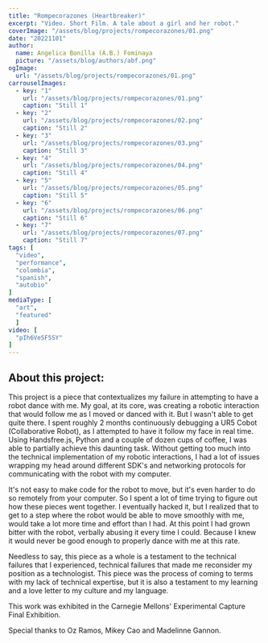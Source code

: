 ```yaml
---
title: "Rompecorazones (Heartbreaker)"
excerpt: "Video. Short Film. A tale about a girl and her robot."
coverImage: "/assets/blog/projects/rompecorazones/01.png"
date: "20221101"
author:
  name: Angelica Bonilla (A.B.) Fominaya
  picture: "/assets/blog/authors/abf.png"
ogImage:
  url: "/assets/blog/projects/rompecorazones/01.png"
carrouselImages:
  - key: "1"
    url: "/assets/blog/projects/rompecorazones/01.png"
    caption: "Still 1"
  - key: "2"
    url: "/assets/blog/projects/rompecorazones/02.png"
    caption: "Still 2"
  - key: "3"
    url: "/assets/blog/projects/rompecorazones/03.png"
    caption: "Still 3"
  - key: "4"
    url: "/assets/blog/projects/rompecorazones/04.png"
    caption: "Still 4"
  - key: "5"
    url: "/assets/blog/projects/rompecorazones/05.png"
    caption: "Still 5"
  - key: "6"
    url: "/assets/blog/projects/rompecorazones/06.png"
    caption: "Still 6"
  - key: "7"
    url: "/assets/blog/projects/rompecorazones/07.png"
    caption: "Still 7"
tags: [
  "video",
  "performance",
  "colombia",
  "spanish",
  "autobio"
]
mediaType: [
  "art",
  "featured"
  ]
video: [
  "pIh6VeSF5SY"
]
---
```

## About this project:
This project is a piece that contextualizes my failure in attempting to have a robot dance with me.
My goal, at its core, was creating a robotic interaction that would follow me as I moved or danced with it. But I wasn't able to get quite there. I spent roughly 2 months continuously debugging a UR5 Cobot (Collaborative Robot), as I attempted to have it follow my face in real time.  Using Handsfree.js, Python and a couple of dozen cups of coffee, I was able to partially achieve this daunting task. Without getting too much into the technical implementation of my robotic interactions, I had a lot of issues wrapping my head around different SDK's and networking protocols for communicating with the robot with my computer.

It's not easy to make code for the robot to move, but it's even harder to do so remotely from your computer. So I spent a lot of time trying to figure out how these pieces went together. I eventually hacked it, but I realized that to get to a step where the robot would be able to move smoothly with me, would take a lot more time and effort than I had. At this point I had grown bitter with the robot, verbally abusing it every time I could. Because I knew it would never be good enough to properly dance with me at this rate.


Needless to say, this piece as a whole is a testament to the technical failures that I experienced, technical failures that made me reconsider my position as a technologist. This piece was the process of coming to terms with my lack of technical expertise, but it is also a testament to my learning and a love letter to my culture and my language.


This work was exhibited in the Carnegie Mellons' Experimental Capture Final Exhibition.


Special thanks to Oz Ramos, Mikey Cao and Madelinne Gannon. 